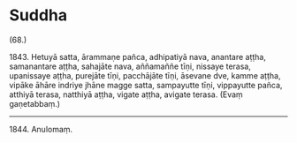 # Suddha

(68.)

1843\. Hetuyā satta, ārammaṇe pañca, adhipatiyā nava, anantare aṭṭha, samanantare aṭṭha, sahajāte nava, aññamaññe tīṇi, nissaye terasa, upanissaye aṭṭha, purejāte tīṇi, pacchājāte tīṇi, āsevane dve, kamme aṭṭha, vipāke āhāre indriye jhāne magge satta, sampayutte tīṇi, vippayutte pañca, atthiyā terasa, natthiyā aṭṭha, vigate aṭṭha, avigate terasa. (Evaṃ gaṇetabbaṃ.)

---

1844\. Anulomaṃ.
